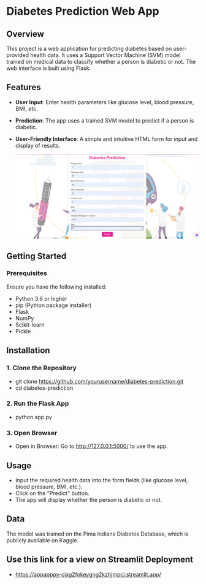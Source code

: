 # Diabetes Prediction Web App

## Overview
This project is a web application for predicting diabetes based on user-provided health data. It uses a Support Vector Machine (SVM) model trained on medical data to classify whether a person is diabetic or not. The web interface is built using Flask.

## Features
- **User Input**: Enter health parameters like glucose level, blood pressure, BMI, etc.
- **Prediction**: The app uses a trained SVM model to predict if a person is diabetic.
- **User-Friendly Interface**: A simple and intuitive HTML form for input and display of results.

  ![Diabetes Prediction Web App Screenshot](Screenshot.png)


## Getting Started

### Prerequisites
Ensure you have the following installed:
- Python 3.6 or higher
- pip (Python package installer)
- Flask
- NumPy
- Scikit-learn
- Pickle

## Installation

### 1. Clone the Repository
- git clone https://github.com/yourusername/diabetes-prediction.git
- cd diabetes-prediction

### 2. Run the Flask App
- python app.py

### 3. Open Browser
- Open in Browser: Go to http://127.0.0.1:5000/ to use the app.

## Usage
- Input the required health data into the form fields (like glucose level, blood pressure, BMI, etc.).
- Click on the "Predict" button.
- The app will display whether the person is diabetic or not.

## Data
The model was trained on the Pima Indians Diabetes Database, which is publicly available on Kaggle.

## Use this link for a view on Streamlit Deployment
- https://appapppy-cixg2fokeygng2kzhjmpcj.streamlit.app/





